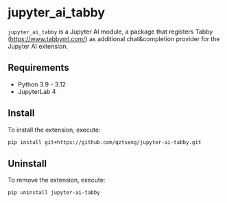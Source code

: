 # jupyter_ai_tabby

`jupyter_ai_tabby` is a Jupyter AI module, a package
that registers Tabby (https://www.tabbyml.com/) as additional chat&completion provider for the Jupyter AI
extension.

## Requirements

- Python 3.9 - 3.12
- JupyterLab 4

## Install

To install the extension, execute:

```bash
pip install git+https://github.com/qztseng/jupyter-ai-tabby.git
```

## Uninstall

To remove the extension, execute:

```bash
pip uninstall jupyter-ai-tabby
```

